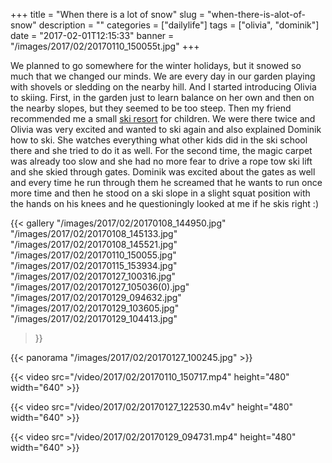 +++
title = "When there is a lot of snow"
slug = "when-there-is-alot-of-snow"
description = ""
categories = ["dailylife"]
tags = ["olivia", "dominik"]
date = "2017-02-01T12:15:33"
banner = "/images/2017/02/20170110_150055t.jpg"
+++

We planned to go somewhere for the winter holidays, but it snowed so much that we changed
our minds. We are every day in our garden playing with shovels or sledding on the nearby hill.
And I started introducing Olivia to skiing. First, in the garden just to learn balance on her
own and then on the nearby slopes, but they seemed to be too steep. Then my friend recommended
me a small <a title="Hirschberglifte" href="http://hirschberglifte.de/" target="_blank">ski resort</a> for children. We were there twice and Olivia was very excited and wanted
to ski again and also explained Dominik how to ski. She watches everything what other kids did
in the ski school there and she tried to do it as well. For the second time, the magic carpet
was already too slow and she had no more fear to drive a rope tow ski lift and she skied through gates.
Dominik was excited about the gates as well and every time he run through them he screamed that he wants
to run once more time and then he stood on a ski slope in a slight squat position with the hands
on his knees and he questioningly looked at me if he skis right :)

{{< gallery
    "/images/2017/02/20170108_144950.jpg"
    "/images/2017/02/20170108_145133.jpg"
    "/images/2017/02/20170108_145521.jpg"
    "/images/2017/02/20170110_150055.jpg"
    "/images/2017/02/20170115_153934.jpg"
    "/images/2017/02/20170127_100316.jpg"
    "/images/2017/02/20170127_105036(0).jpg"
    "/images/2017/02/20170129_094632.jpg"
    "/images/2017/02/20170129_103605.jpg"
    "/images/2017/02/20170129_104413.jpg"
>}}

{{< panorama "/images/2017/02/20170127_100245.jpg"  >}}

{{< video src="/video/2017/02/20170110_150717.mp4" height="480" width="640" >}}


{{< video src="/video/2017/02/20170127_122530.m4v" height="480" width="640" >}}


{{< video src="/video/2017/02/20170129_094731.mp4" height="480" width="640" >}}
